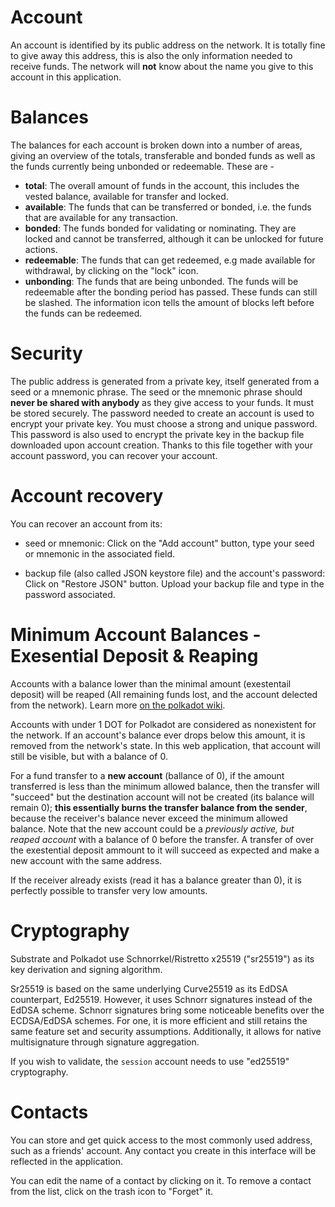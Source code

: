 # Account

An account is identified by its public address on the network. It is totally fine to give away this address, this is also the only information needed to receive funds. The network will **not** know about the name you give to this account in this application.

# Balances

The balances for each account is broken down into a number of areas, giving an overview of the totals, transferable and bonded funds as well as the funds currently being unbonded or redeemable. These are -

- **total**: The overall amount of funds in the account, this includes the vested balance, available for transfer and locked.
- **available**: The funds that can be transferred or bonded, i.e. the funds that are available for any transaction.
- **bonded**: The funds bonded for validating or nominating. They are locked and cannot be transferred, although it can be unlocked for future actions.
- **redeemable**: The funds that can get redeemed, e.g made available for withdrawal, by clicking on the "lock" icon.
- **unbonding**: The funds that are being unbonded. The funds will be redeemable after the bonding period has passed. These funds can still be slashed. The information icon tells the amount of blocks left before the funds can be redeemed.

# Security

The public address is generated from a private key, itself generated from a seed or a mnemonic phrase. The seed or the mnemonic phrase should **never be shared with anybody** as they give access to your funds. It must be stored securely.
The password needed to create an account is used to encrypt your private key. You must choose a strong and unique password.
This password is also used to encrypt the private key in the backup file downloaded upon account creation. Thanks to this file together with your account password, you can recover your account.

# Account recovery

You can recover an account from its:
- seed or mnemonic:
  Click on the "Add account" button, type your seed or mnemonic in the associated field.

- backup file (also called JSON keystore file) and the account's password:
  Click on "Restore JSON" button. Upload your backup file and type in the password associated.

# Minimum Account Balances - Exesential Deposit & Reaping

Accounts with a balance lower than the minimal amount (exestentail deposit) will be reaped
(All remaining funds lost, and the account delected from the network). Learn more [on the polkadot wiki](https://wiki.polkadot.network/docs/en/learn-accounts#existential-deposit-and-reaping).

Accounts with under 1 DOT for Polkadot are considered as nonexistent for the network. If an account's
balance ever drops below this amount, it is removed from the network's state. In this web application,
that account will still be visible, but with a balance of 0.

For a fund transfer to a **new account** (ballance of 0), if the amount transferred is less than
the minimum allowed balance, then the transfer will "succeed" but the destination account will 
not be created (its balance will remain 0); **this essentially burns the transfer balance from the sender**,
because the receiver's balance never exceed the minimum allowed balance. Note that the new account could
be a *previously active, but reaped account* with a balance of 0 before the transfer. A transfer of over 
the exestential deposit ammount to it will succeed as expected and make a new account with the same address. 

If the receiver already exists (read it has a balance greater than 0), it is perfectly possible to transfer very low amounts.

# Cryptography

Substrate and Polkadot use Schnorrkel/Ristretto x25519 ("sr25519") as its key derivation and signing algorithm.

Sr25519 is based on the same underlying Curve25519 as its EdDSA counterpart, Ed25519. However, it uses Schnorr signatures instead of the EdDSA scheme. Schnorr signatures bring some noticeable benefits over the ECDSA/EdDSA schemes. For one, it is more efficient and still retains the same feature set and security assumptions. Additionally, it allows for native multisignature through signature aggregation.

If you wish to validate, the `session` account needs to use "ed25519" cryptography.

# Contacts

You can store and get quick access to the most commonly used address, such as a friends' account.
Any contact you create in this interface will be reflected in the application.

You can edit the name of a contact by clicking on it. To remove a contact from the list, click on the trash icon to "Forget" it.
